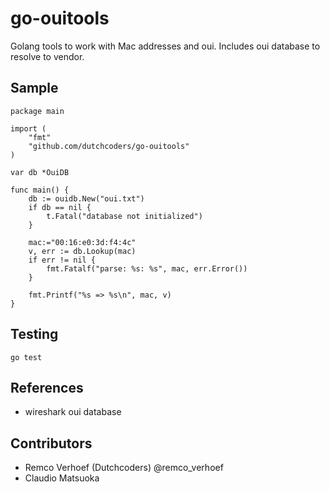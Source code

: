 go-ouitools
===========

Golang tools to work with Mac addresses and oui. Includes oui database to resolve to vendor. 

## Sample
```
package main

import (
	"fmt"
	"github.com/dutchcoders/go-ouitools"
)

var db *OuiDB

func main() {
	db := ouidb.New("oui.txt")
	if db == nil {
		t.Fatal("database not initialized")
	}
  
	mac:="00:16:e0:3d:f4:4c"
	v, err := db.Lookup(mac)
	if err != nil {
		fmt.Fatalf("parse: %s: %s", mac, err.Error())
	}
	
	fmt.Printf("%s => %s\n", mac, v)
}

```

## Testing
```
go test
```

## References
* wireshark oui database

## Contributors
* Remco Verhoef (Dutchcoders) @remco_verhoef
* Claudio Matsuoka
